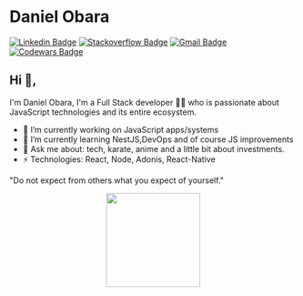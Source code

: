 # Daniel Obara
[![Linkedin Badge](https://img.shields.io/badge/-danielobara-blue?style=flat-square&logo=Linkedin&logoColor=white&link=https://www.linkedin.com/in/danielobara/)](https://www.linkedin.com/in/danielobara/)
[![Stackoverflow Badge](https://img.shields.io/badge/-Stackoverflow-4CA143?style=flat-square&logo=Stackoverflow&logoColor=white&link=https://stackoverflow.com/users/10564639/daniel-obara)](https://stackoverflow.com/users/10564639/daniel-obara)
[![Gmail Badge](https://img.shields.io/badge/-danieltsutomu@gmail.com-c14438?style=flat-square&logo=Gmail&logoColor=white&link=mailto:danieltsutomu@gmail.com)](mailto:danieltsutomu@gmail.com)
[![Codewars Badge](https://www.codewars.com/users/TsutomuObara/badges/micro)](https://www.codewars.com/users/TsutomuObara/badges/micro)
## Hi 👋, 
I'm Daniel Obara, I'm a Full Stack developer 👨‍💻 who is passionate about JavaScript technologies and its entire ecosystem. 

- 🔭 I’m currently working on JavaScript apps/systems
- 🌱 I’m currently learning NestJS,DevOps and of course JS improvements
- 💬 Ask me about: tech, karate, anime and a little bit about investments.
-  ⚡ Technologies: React, Node, Adonis, React-Native

"Do not expect from others what you expect of yourself." 

<p align="center">
  <a href="https://github.com/DanielObara/github-readme-stats">
    <img
      align="center"
      height="165"
      src="https://github-readme-stats.vercel.app/api?username=DanielObara&count_private=true&show_icons=true&custom_title=Github%20Status&hide=issues&theme=radical"
    />
  </a>
</p>
